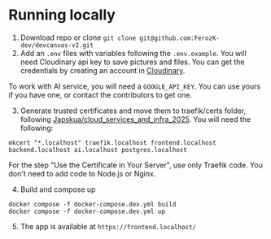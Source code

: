 # Running locally
1. Download repo or clone `git clone git@github.com:FerozK-dev/devcanvas-v2.git` 
2. Add an `.env` files with variables following the `.env.example`.
You will need Cloudinary api key to save pictures and files. You can get the credentials by creating an account in [Cloudinary](https://cloudinary.com/documentation/developer_onboarding_faq_find_credentials).

To work with AI service, you will need a `GOOGLE_API_KEY`. You can use yours if you have one, or contact the contributors to get one.


3. Generate trusted certificates and move them to traefik/certs folder, following [Japskua/cloud_services_and_infra_2025](https://github.com/Japskua/cloud_services_and_infra_2025/blob/main/certificates.md).
You will need the following:
```
mkcert "*.localhost" traefik.localhost frontend.localhost backend.localhost ai.localhost postgres.localhost
```

For the step "Use the Certificate in Your Server", use only Traefik code. You don't need to add code to Node.js or Nginx.

4. Build and compose up
```
docker compose -f docker-compose.dev.yml build
docker compose -f docker-compose.dev.yml up
```

5. The app is available at `https://frontend.localhost/`
